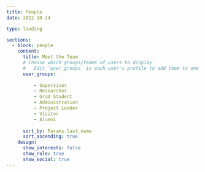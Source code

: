```yaml
---
title: People
date: 2022-10-24

type: landing

sections:
  - block: people
    content:
      title: Meet the Team
      # Choose which groups/teams of users to display.
      #   Edit `user_groups` in each user's profile to add them to one or more of these groups.
      user_groups:
          
          - Supervisor
          - Researcher
          - Grad Student
          - Administration
          - Project Leader
          - Visitor
          - Alumni
    
      sort_by: Params.last_name
      sort_ascending: true
    design:
      show_interests: false
      show_role: true
      show_social: true
---
```

